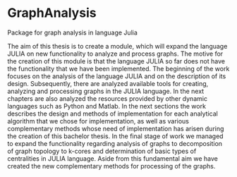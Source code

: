 # GraphAnalysis
Package for graph analysis in language Julia

The aim of this thesis is to create a module, which will expand the language JULIA on new functionality to analyze and process graphs. The motive for the 
creation of this module is that the language JULIA so far does not have the functionality that we have been implemented. The beginning of the work focuses on 
the analysis of the language JULIA and on the description of its design. Subsequently, there are analyzed available tools for creating, analyzing and processing 
graphs in the JULIA language. In the next chapters are also analyzed the resources provided by other dynamic languages such as Python and Matlab. In the next 
sections the work describes the design and methods of implementation for each analytical algorithm that we chose for implementation, as well as various 
complementary methods whose need of implementation has arisen during the creation of this bachelor thesis. In the final stage of work we managed to expand the 
functionality regarding analysis of graphs to decomposition of graph topology to k-cores and determination of basic types of centralities in JULIA language. 
Aside from this fundamental aim we have created the new complementary methods for processing of the graphs.

